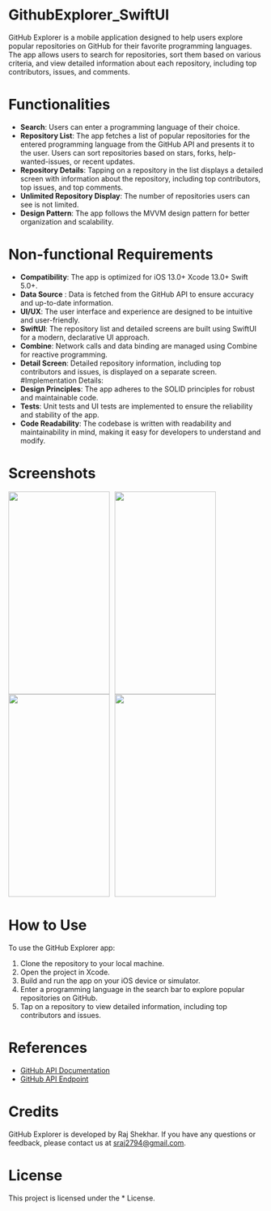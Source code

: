 # GithubExplorer_SwiftUI
GitHub Explorer is a mobile application designed to help users explore popular repositories on GitHub for their favorite programming languages. The app allows users to search for repositories, sort them based on various criteria, and view detailed information about each repository, including top contributors, issues, and comments.

# Functionalities
- **Search**: Users can enter a programming language of their choice.
- **Repository List**: The app fetches a list of popular repositories for the entered programming language from the GitHub API and presents it to the user. Users can sort repositories based on stars, forks, help-wanted-issues, or recent updates.
- **Repository Details**: Tapping on a repository in the list displays a detailed screen with information about the repository, including top contributors, top issues, and top comments.
- **Unlimited Repository Display**: The number of repositories users can see is not limited.
- **Design Pattern**: The app follows the MVVM design pattern for better organization and scalability.

# Non-functional Requirements
- **Compatibility**: The app is optimized for iOS 13.0+ Xcode 13.0+ Swift 5.0+.
- **Data Source** : Data is fetched from the GitHub API to ensure accuracy and up-to-date information.
- **UI/UX**: The user interface and experience are designed to be intuitive and user-friendly.
- **SwiftUI**: The repository list and detailed screens are built using SwiftUI for a modern, declarative UI approach.
- **Combine**: Network calls and data binding are managed using Combine for reactive programming.
- **Detail Screen**: Detailed repository information, including top contributors and issues, is displayed on a separate screen.
#Implementation Details:
- **Design Principles**: The app adheres to the SOLID principles for robust and maintainable code.
- **Tests**: Unit tests and UI tests are implemented to ensure the reliability and stability of the app.
- **Code Readability**: The codebase is written with readability and maintainability in mind, making it easy for developers to understand and modify.

# Screenshots
<div style="display: flex; flex-wrap: wrap;">
  <img src="https://github.com/sraj2794/GithubExplorer_SwiftUI/assets/41502704/e16500df-65e7-46dc-9b65-b2db3016b0f2" width="200" height="400" style="margin-right: 10px;">
  <img src="https://github.com/sraj2794/GithubExplorer_SwiftUI/assets/41502704/25ba00c5-53f0-47fe-a4b6-a8b28c992501" width="200" height="400" style="margin-right: 10px;">
  <img src="https://github.com/sraj2794/GithubExplorer_SwiftUI/assets/41502704/72ee28e6-b1dc-441e-b78d-aabaea05b945" width="200" height="400" style="margin-right: 10px;">
  <img src="https://github.com/sraj2794/GithubExplorer_SwiftUI/assets/41502704/ec23129d-e15d-4b44-9ee8-f0bc2b619668" width="200" height="400" style="margin-right: 10px;">
</div>

# How to Use
To use the GitHub Explorer app:

1. Clone the repository to your local machine.
2. Open the project in Xcode.
3. Build and run the app on your iOS device or simulator.
4. Enter a programming language in the search bar to explore popular repositories on GitHub.
5. Tap on a repository to view detailed information, including top contributors and issues.

# References
- [GitHub API Documentation](https://docs.github.com/en/rest)
- [GitHub API Endpoint](https://api.github.com)

# Credits
GitHub Explorer is developed by Raj Shekhar. If you have any questions or feedback, please contact us at sraj2794@gmail.com.

# License
This project is licensed under the * License.

